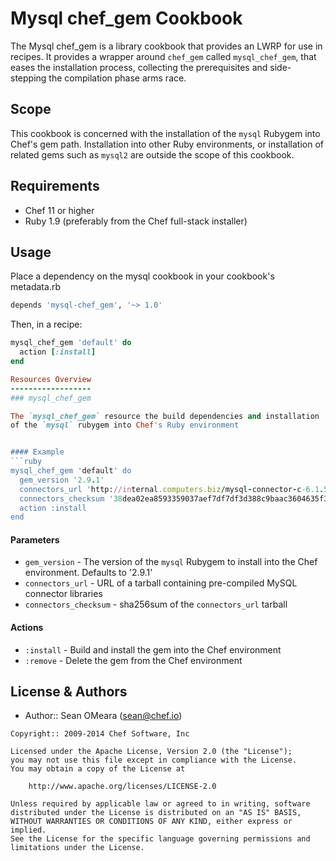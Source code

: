 Mysql chef_gem Cookbook
=======================

The Mysql chef_gem is a library cookbook that provides an LWRP for use
in recipes. It provides a wrapper around `chef_gem` called
`mysql_chef_gem`, that eases the installation process, collecting the
prerequisites and side-stepping the compilation phase arms race.

Scope
-----
This cookbook is concerned with the installation of the `mysql`
Rubygem into Chef's gem path. Installation into other Ruby
environments, or installation of related gems such as `mysql2` are
outside the scope of this cookbook.

Requirements
------------
* Chef 11 or higher
* Ruby 1.9 (preferably from the Chef full-stack installer)
 
Usage
-----
Place a dependency on the mysql cookbook in your cookbook's  metadata.rb
```ruby
depends 'mysql-chef_gem', '~> 1.0'
```

Then, in a recipe:

```ruby
mysql_chef_gem 'default' do
  action [:install]
end

Resources Overview
------------------
### mysql_chef_gem

The `mysql_chef_gem` resource the build dependencies and installation
of the `mysql` rubygem into Chef's Ruby environment


#### Example
```ruby
mysql_chef_gem 'default' do
  gem_version '2.9.1'
  connectors_url 'http://internal.computers.biz/mysql-connector-c-6.1.5-linux-glibc2.5-x86_64.tar.gz'
  connectors_checksum '38dea02ea8593359037aef7df7df3d388c9baac3604635f398bae9e1e8eaa4d2'
  action :install
end
```

#### Parameters
- `gem_version` - The version of the `mysql` Rubygem to install into
  the Chef environment. Defaults to '2.9.1'
- `connectors_url` - URL of a tarball containing pre-compiled MySQL
  connector libraries  
- `connectors_checksum` - sha256sum of the `connectors_url` tarball

#### Actions
- `:install` - Build and install the gem into the Chef environment
- `:remove` - Delete the gem from the Chef environment

License & Authors
-----------------
- Author:: Sean OMeara (<sean@chef.io>)

```text
Copyright:: 2009-2014 Chef Software, Inc

Licensed under the Apache License, Version 2.0 (the "License");
you may not use this file except in compliance with the License.
You may obtain a copy of the License at

    http://www.apache.org/licenses/LICENSE-2.0

Unless required by applicable law or agreed to in writing, software
distributed under the License is distributed on an "AS IS" BASIS,
WITHOUT WARRANTIES OR CONDITIONS OF ANY KIND, either express or implied.
See the License for the specific language governing permissions and
limitations under the License.
```

